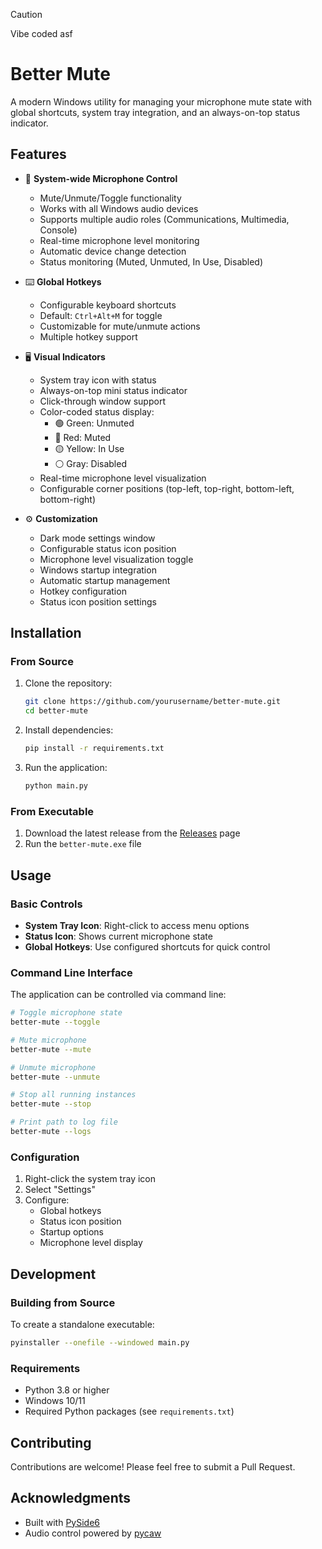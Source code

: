 > [!CAUTION]
> Vibe coded asf

# Better Mute

A modern Windows utility for managing your microphone mute state with global shortcuts, system tray integration, and an always-on-top status indicator.

## Features

- 🎤 **System-wide Microphone Control**
  - Mute/Unmute/Toggle functionality
  - Works with all Windows audio devices
  - Supports multiple audio roles (Communications, Multimedia, Console)
  - Real-time microphone level monitoring
  - Automatic device change detection
  - Status monitoring (Muted, Unmuted, In Use, Disabled)

- ⌨️ **Global Hotkeys**
  - Configurable keyboard shortcuts
  - Default: `Ctrl+Alt+M` for toggle
  - Customizable for mute/unmute actions
  - Multiple hotkey support

- 🖥️ **Visual Indicators**
  - System tray icon with status
  - Always-on-top mini status indicator
  - Click-through window support
  - Color-coded status display:
    - 🟢 Green: Unmuted
    - 🔴 Red: Muted
    - 🟡 Yellow: In Use
    - ⚪ Gray: Disabled
  - Real-time microphone level visualization
  - Configurable corner positions (top-left, top-right, bottom-left, bottom-right)

- ⚙️ **Customization**
  - Dark mode settings window
  - Configurable status icon position
  - Microphone level visualization toggle
  - Windows startup integration
  - Automatic startup management
  - Hotkey configuration
  - Status icon position settings

## Installation

### From Source

1. Clone the repository:
   ```bash
   git clone https://github.com/yourusername/better-mute.git
   cd better-mute
   ```

2. Install dependencies:
   ```bash
   pip install -r requirements.txt
   ```

3. Run the application:
   ```bash
   python main.py
   ```

### From Executable

1. Download the latest release from the [Releases](https://github.com/yourusername/better-mute/releases) page
2. Run the `better-mute.exe` file

## Usage

### Basic Controls

- **System Tray Icon**: Right-click to access menu options
- **Status Icon**: Shows current microphone state
- **Global Hotkeys**: Use configured shortcuts for quick control

### Command Line Interface

The application can be controlled via command line:

```bash
# Toggle microphone state
better-mute --toggle

# Mute microphone
better-mute --mute

# Unmute microphone
better-mute --unmute

# Stop all running instances
better-mute --stop

# Print path to log file
better-mute --logs
```

### Configuration

1. Right-click the system tray icon
2. Select "Settings"
3. Configure:
   - Global hotkeys
   - Status icon position
   - Startup options
   - Microphone level display

## Development

### Building from Source

To create a standalone executable:
```bash
pyinstaller --onefile --windowed main.py
```

### Requirements

- Python 3.8 or higher
- Windows 10/11
- Required Python packages (see `requirements.txt`)

## Contributing

Contributions are welcome! Please feel free to submit a Pull Request.

## Acknowledgments

- Built with [PySide6](https://www.qt.io/qt-for-python)
- Audio control powered by [pycaw](https://github.com/AndreMiras/pycaw) 